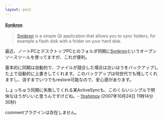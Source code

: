 ```yaml
---
layout: post
---
```

<h4><a href="http://synkron.sourceforge.net/">Synkron</a></h4>
<blockquote><p><a href="http://synkron.sourceforge.net/">Synkron</a> is a simple Qt application that allows you to sync folders, for example a flash disk with a folder on your hard disk.</p>
</blockquote>
<p>最近、ノートPCとデスクトップPCとのフォルダ同期に<a href="http://synkron.sourceforge.net/">Synkron</a>というオープンソースツールを使ってますが、これが便利。</p>
<p>基本的に同期は自動的で、ファイルが競合した場合は古いほうをバックアップした上で自動的に上書きしてくれます。このバックアップは何世代でも残してくれますし、消すまでいつでもrestore可能なので、安心感があります。</p>
<p>しょっちゅう同期に失敗してくれる某ActiveSyncも、このくらいシンプルで明快なほうがいいと思うんですけどね。- <a href="/?page=Yoshimov" class="wikipage">Yoshimov</a> (2007年10月24日 11時14分30秒)</p>
<p><span class="error">commentプラグインは存在しません。</span> </p>
